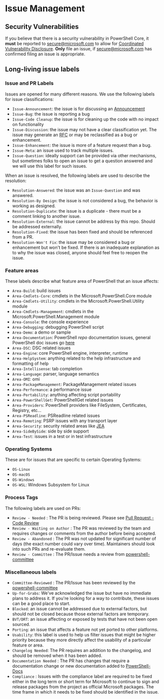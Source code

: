 # Issue Management

## Security Vulnerabilities

If you believe that there is a security vulnerability in PowerShell Core,
it **must** be reported to [secure@microsoft.com](https://technet.microsoft.com/en-us/security/ff852094.aspx) to allow for [Coordinated Vulnerability Disclosure](https://technet.microsoft.com/en-us/security/dn467923).
**Only** file an issue, if secure@microsoft.com has confirmed filing an issue is appropriate.

## Long-living issue labels

### Issue and PR Labels

Issues are opened for many different reasons.
We use the following labels for issue classifications:

* `Issue-Announcement`: the issue is for discussing an [Announcement](https://github.com/PowerShell/Announcements)
* `Issue-Bug`: the issue is reporting a bug
* `Issue-Code Cleanup`: the issue is for cleaning up the code with no impact on functionality
* `Issue-Discussion`: the issue may not have a clear classification yet.
  The issue may generate an [RFC][ln-rfc] or may be reclassified as a bug or enhancement.
* `Issue-Enhancement`: the issue is more of a feature request than a bug.
* `Issue-Meta`: an issue used to track multiple issues.
* `Issue-Question`: ideally support can be provided via other mechanisms,
  but sometimes folks to open an issue to get a question answered and we will use this label for such issues.

[ln-rfc]: https://github.com/PowerShell/PowerShell-RFC

When an issue is resolved, the following labels are used to describe the resolution:

* `Resolution-Answered`: the issue was an `Issue-Question` and was answered.
* `Resolution-By Design`: the issue is not considered a bug, the behavior is working as designed.
* `Resolution-Duplicate`: the issue is a duplicate - there must be a comment linking to another issue.
* `Resolution-External`: the issue cannot be address by this repo.  Should be addressed externally.
* `Resolution-Fixed`: the issue has been fixed and should be referenced from a PR.
* `Resolution-Won't Fix`: the issue may be considered a bug or enhancement but won't be fixed.
  If there is an inadequate explanation as to why the issue was closed,
  anyone should feel free to reopen the issue.

### Feature areas

These labels describe what feature area of PowerShell that an issue affects:

* `Area-Build`: build issues
* `Area-Cmdlets-Core`: cmdlets in the Microsoft.PowerShell.Core module
* `Area-Cmdlets-Utility`: cmdlets in the Microsoft.PowerShell.Utility module
* `Area-Cmdlets-Management`: cmdlets in the Microsoft.PowerShell.Management module
* `Area-Console`: the console experience
* `Area-Debugging`: debugging PowerShell script
* `Area-Demo`: a demo or sample
* `Area-Documentation`: PowerShell *repo* documentation issues, general PowerShell doc issues go [here](https://github.com/PowerShell/PowerShell-Docs/issues)
* `Area-DSC`: DSC related issues
* `Area-Engine`: core PowerShell engine, interpreter, runtime
* `Area-HelpSystem`: anything related to the help infrastructure and formatting of help
* `Area-Intellisense`: tab completion
* `Area-Language`: parser, language semantics
* `Area-OMI`: omi
* `Area-PackageManagement`: PackageManagement related issues
* `Area-Performance`: a performance issue
* `Area-Portability`: anything affecting script portability
* `Area-PowerShellGet`: PowerShellGet related issues
* `Area-Providers`: PowerShell providers like FileSystem, Certificates, Registry, etc...
* `Area-PSReadline`: PSReadline related issues
* `Area-Remoting`: PSRP issues with any transport layer
* `Area-Security`: security related areas like [JEA](https://github.com/powershell/JEA)
* `Area-SideBySide`: side by side support
* `Area-Test`: issues in a test or in test infrastructure

### Operating Systems

These are for issues that are specific to certain Operating Systems:

* `OS-Linux`
* `OS-macOS`
* `OS-Windows`
* `OS-WSL`: Windows Subsystem for Linux

### Process Tags

The following labels are used on PRs:

* `Review - Needed` : The PR is being reviewed.  Please see [Pull Request - Code Review](https://github.com/PowerShell/PowerShell/blob/master/.github/CONTRIBUTING.md#pull-request---code-review)
* `Review - Waiting on Author` : The PR was reviewed by the team and requires changes or comments from the author before being accepted.
* `Review - Abandoned` : The PR was not updated for significant number of days (the exact number could vary over time).
  Maintainers should look into such PRs and re-evaluate them.
* `Review - Committee` : The PR/Issue needs a review from [powershell-committee](../community/governance.md#powershell-committee)

### Miscellaneous labels

* `Committee-Reviewed` : The PR/Issue has been reviewed by the [powershell-committee](../community/governance.md#powershell-committee)
* `Up-for-Grabs`: We've acknowledged the issue but have no immediate plans to address it.
  If you're looking for a way to contribute, these issues can be a good place to start.
* `Blocked`: an issue cannot be addressed due to external factors,
  but should not be closed because those external factors are temporary.
* `BVT/DRT`: an issue affecting or exposed by tests that have not been open sourced.
* `Porting`: an issue that affects a feature not yet ported to other platforms.
* `Usability`: this label is used to help us filter issues that might be higher priority
  because they more directly affect the usability of a particular feature or area.
* `Changelog Needed`: The PR requires an addition to the changelog,
  and should be removed when it has been added.
* `Documentation Needed` : The PR has changes that require a documentation change or new documentation added to [PowerShell-Docs](http://github.com/powershell/powershell-docs)
* `Compliance` : Issues with the compliance label are required to be fixed either in the long term or short term for
  Microsoft to continue to sign and release packages from the project as official Microsoft packages.
  The time frame in which it needs to be fixed should be identified in the issue.
